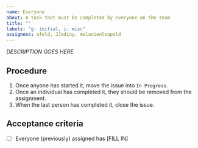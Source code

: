 ```yaml
---
name: Everyone
about: A task that must be completed by everyone on the team
title: ""
labels: "g: initial, i: misc"
assignees: afeld, JJediny, melanienleopold
---
```


_DESCRIPTION GOES HERE_

## Procedure

1. Once anyone has started it, move the issue into `In Progress`.
1. Once an individual has completed it, they should be removed from the assignment.
1. When the last person has completed it, close the issue.

## Acceptance criteria

- [ ] Everyone (previously) assigned has [FILL IN]
